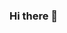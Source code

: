 ### Hi there 👋

<!--
**yagopeixinho/yagopeixinho** is a ✨ _special_ ✨ repository because its `README.md` (this file) appears on your GitHub profile.

<p align="center">
  <a href="#">
    <img align="center" width="700" src="dev.gif" />
    <a href="https://github.com/yuripeixinho/github-readme-stats">
    <br>
    <br>
    <img align="center" src="https://github-readme-stats.vercel.app/api/top-langs/?username=yuripeixinho&layout=compact" width="500"/>
  </a>
</p>


## Skills 
<p align="center">
    <img height="40" src="https://raw.githubusercontent.com/devicons/devicon/master/icons/javascript/javascript-original.svg">
    &nbsp;&nbsp;&nbsp;&nbsp;&nbsp;&nbsp;&nbsp;&nbsp;&nbsp;&nbsp;&nbsp;&nbsp;&nbsp;
    <img height="40" src="https://raw.githubusercontent.com/devicons/devicon/master/icons/html5/html5-original.svg">
    &nbsp;&nbsp;&nbsp;&nbsp;&nbsp;&nbsp;&nbsp;&nbsp;&nbsp;&nbsp;&nbsp;&nbsp;&nbsp;
    <img height="40" src="https://raw.githubusercontent.com/devicons/devicon/master/icons/css3/css3-original.svg">
</p>

